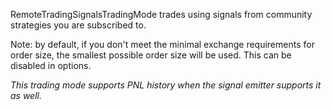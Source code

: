 RemoteTradingSignalsTradingMode trades using signals from community strategies you are subscribed to.

Note: by default, if you don't meet the minimal exchange requirements for order size, 
the smallest possible order size will be used. This can be disabled in options.

_This trading mode supports PNL history when the signal emitter supports it as well._
